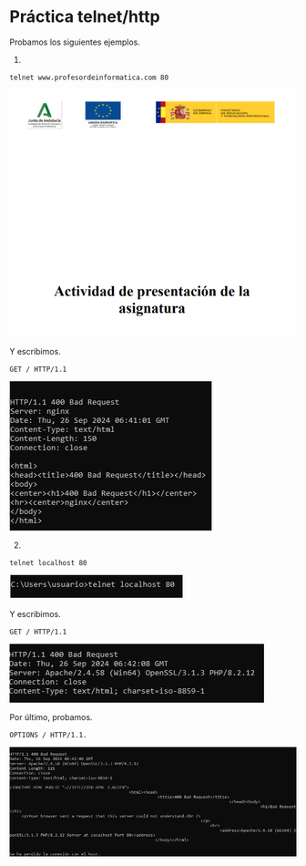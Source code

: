 # Práctica telnet/http

Probamos los siguientes ejemplos. 

1.
```
telnet www.profesordeinformatica.com 80
```

![](Tema0/img/1.png)

Y escribimos.

```
GET / HTTP/1.1
```

![](/img/intro/2.png)

2.
```
telnet localhost 80
```

![](/img/intro/3.png)

Y escribimos.

```
GET / HTTP/1.1
```

![](/img/intro/4.png)

Por último, probamos.

```
OPTIONS / HTTP/1.1.
```

![](/img/intro/5.png)
